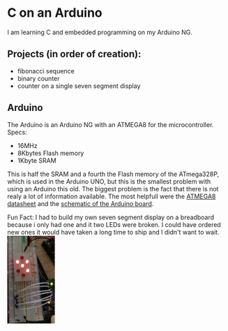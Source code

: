 # C on an Arduino

I am learning C and embedded programming on my Arduino NG.

## Projects (in order of creation):
 - fibonacci sequence
 - binary counter
 - counter on a single seven segment display

## Arduino

The Arduino is an Arduino NG with an ATMEGA8 for the microcontroller.
Specs:
 - 16MHz
 - 8Kbytes Flash memory
 - 1Kbyte SRAM

This is half the SRAM and a fourth the Flash memory of the ATmega328P, which is used in the Arduino UNO, but this is the smallest problem with using an Arduino this old. The biggest problem is the fact that there is not realy a lot of information available. The most helpfull were the [ATMEGA8 datasheet](https://ww1.microchip.com/downloads/en/DeviceDoc/Atmel-2486-8-bit-AVR-microcontroller-ATmega8_L_datasheet.pdf) and the [schematic of the Arduino board](https://www.arduino.cc/en/uploads/Main/arduino%5FNG%5Fschematic.png). 

Fun Fact:
I had to build my own seven segment display on a breadboard because i only had one and it two LEDs were broken. I could have ordered new ones it would have taken a long time to ship and I didn't want to wait.
<img src="./breadboard_seven_segment_display.jpg" width="109" height="201">
